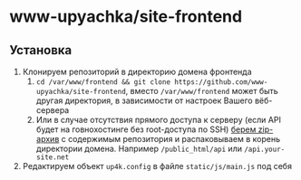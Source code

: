 # www-upyachka/site-frontend

## Установка
1. Клонируем репозиторий в директорию домена фронтенда
	1. `cd /var/www/frontend && git clone https://github.com/www-upyachka/site-frontend`, вместо `/var/www/frontend` может быть другая директория, в зависимости от настроек Вашего вёб-сервера
	2. Или в случае отсутствия прямого доступа к серверу (если API будет на говнохостинге без root-доступа по SSH) [берем zip-архив](https://github.com/www-upyachka/site-frontend/archive/master.zip) с содержимым репозитория и распаковываем в корень директории домена. Например `/public_html/api` или `/api.your-site.net`
2. Редактируем объект `up4k.config` в файле `static/js/main.js` под себя
